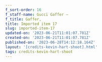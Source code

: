 ```yaml
---
f_sort-order: 16
f_staff-name: Gucci Gaffer –
f_title: Gaffer,
title: Imported item 17
slug: imported-item-17
updated-on: '2023-06-21T11:01:07.781Z'
created-on: '2023-06-21T11:01:07.781Z'
published-on: '2023-06-28T14:12:18.164Z'
layout: '[credits-kevin-hart-shoot].html'
tags: credits-kevin-hart-shoot
---
```



